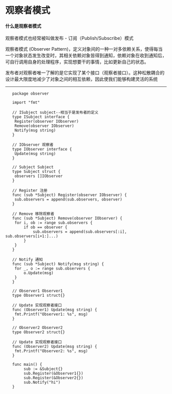 # 观察者模式

#### 什么是观察者模式   
观察者模式也经常被叫做发布 - 订阅（Publish/Subscribe）模式 

观察者模式 (Observer Pattern)，定义对象间的一种一对多依赖关系，使得每当一个对象状态发生改变时，其相关依赖对象皆得到通知，依赖对象在收到通知后，可自行调用自身的处理程序，实现想要干的事情，比如更新自己的状态。

发布者对观察者唯一了解的是它实现了某个接口（观察者接口）。这种松散耦合的设计最大限度地减少了对象之间的相互依赖，因此使我们能够构建灵活的系统

***

```gotemplate
   package observer
   
   import "fmt"
   
   // ISubject subject--相当于是发布者的定义
   type ISubject interface {
   	Register(observer IObserver)
   	Remove(observer IObserver)
   	Notify(msg string)
   }
   
   // IObserver 观察者
   type IObserver interface {
   	Update(msg string)
   }
   
   // Subject Subject
   type Subject struct {
   	observers []IObserver
   }
   
   // Register 注册
   func (sub *Subject) Register(observer IObserver) {
   	sub.observers = append(sub.observers, observer)
   }
   
   // Remove 移除观察者
   func (sub *Subject) Remove(observer IObserver) {
   	for i, ob := range sub.observers {
   		if ob == observer {
   			sub.observers = append(sub.observers[:i], sub.observers[i+1:]...)
   		}
   	}
   }
   
   // Notify 通知
   func (sub *Subject) Notify(msg string) {
   	for _, o := range sub.observers {
   		o.Update(msg)
   	}
   }
   
   // Observer1 Observer1
   type Observer1 struct{}
   
   // Update 实现观察者接口
   func (Observer1) Update(msg string) {
   	fmt.Printf("Observer1: %s", msg)
   }
   
   // Observer2 Observer2
   type Observer2 struct{}
   
   // Update 实现观察者接口
   func (Observer2) Update(msg string) {
   	fmt.Printf("Observer2: %s", msg)
   }
   
   func main() {
        sub := &Subject{}
        sub.Register(&Observer1{})
        sub.Register(&Observer2{})
        sub.Notify("hi")
   }
```